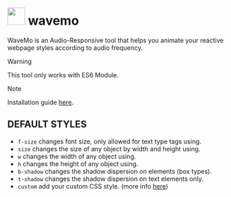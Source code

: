 # <img src="https://github-production-user-asset-6210df.s3.amazonaws.com/106491722/328722976-7b6a1d0d-54a9-41ab-b92f-08ff530e7d7b.png?X-Amz-Algorithm=AWS4-HMAC-SHA256&X-Amz-Credential=AKIAVCODYLSA53PQK4ZA%2F20240515%2Fus-east-1%2Fs3%2Faws4_request&X-Amz-Date=20240515T055648Z&X-Amz-Expires=300&X-Amz-Signature=9f7e04314a1bcc290bfe0809cec8362328d0b98c90548bbdbf9bfa3410c8b5d7&X-Amz-SignedHeaders=host&actor_id=106491722&key_id=0&repo_id=797500082" width="40" /> wavemo 

WaveMo is an Audio-Responsive tool that helps you animate your reactive webpage styles according to audio frequency.

> [!WARNING]
> This tool only works with ES6 Module.

> [!NOTE]
> Installation guide [here](https://wvmo.netlify.app/).

## DEFAULT STYLES
- `f-size` changes font size, only allowed for text type tags using.
- `size` changes the size of any object by width and height using.
- `w` changes the width of any object using.
- `h` changes the height of any object using.
- `b-shadow` changes the shadow dispersion on elements (box types).
- `t-shadow` changes the shadow dispersion on text elements only.
- `custom` add your custom CSS style. (more info [here](https://wvmo.netlify.app/))
